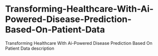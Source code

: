 # Transforming-Healthcare-With-Ai-Powered-Disease-Prediction-Based-On-Patient-Data
Transforming Healthcare With Ai-Powered Disease Prediction Based On Patient Data  description 
